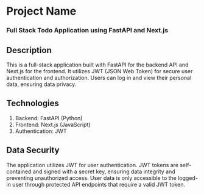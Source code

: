 # Project Name

### Full Stack Todo Application using FastAPI and Next.js

## Description

   This is a full-stack application built with FastAPI for the backend API and Next.js for the frontend. It utilizes JWT (JSON Web Token) for secure user authentication and authorization. Users can log in and view their personal data, ensuring data privacy.

## Technologies

1. Backend: FastAPI (Python)
2. Frontend: Next.js (JavaScript)
3. Authentication: JWT

## Data Security

The application utilizes JWT for user authentication. JWT tokens are self-contained and signed with a secret key, ensuring data integrity and preventing unauthorized access. User data is only accessible to the logged-in user through protected API endpoints that require a valid JWT token.
